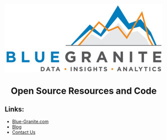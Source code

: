 ![BlueGranite](/images/full-color-tagline.png)
<h1 style="text-align:center">Open Source Resources and Code</h1>

## Links:
* [Blue-Granite.com](https://www.blue-granite.com/)
* [Blog](https://www.blue-granite.com/blog)
* [Contact Us](https://www.blue-granite.com/contact-us)
